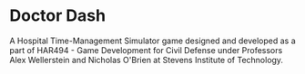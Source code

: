 # Doctor Dash
A Hospital Time-Management Simulator game designed and developed as a part of HAR494 - Game Development for Civil Defense under Professors Alex Wellerstein and Nicholas O'Brien at Stevens Institute of Technology.
